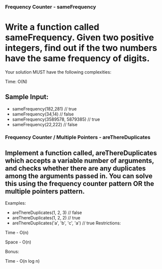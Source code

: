 ### Frequency Counter - sameFrequency

# Write a function called sameFrequency. Given two positive integers, find out if the two numbers have the same frequency of digits.

Your solution MUST have the following complexities:

Time: O(N)

## Sample Input:

- sameFrequency(182,281) // true
- sameFrequency(34,14) // false
- sameFrequency(3589578, 5879385) // true
- sameFrequency(22,222) // false

### Frequency Counter / Multiple Pointers - areThereDuplicates

## Implement a function called, areThereDuplicates which accepts a variable number of arguments, and checks whether there are any duplicates among the arguments passed in. You can solve this using the frequency counter pattern OR the multiple pointers pattern.

Examples:

- areThereDuplicates(1, 2, 3) // false
- areThereDuplicates(1, 2, 2) // true
- areThereDuplicates('a', 'b', 'c', 'a') // true
  Restrictions:

Time - O(n)

Space - O(n)

Bonus:

Time - O(n log n)
